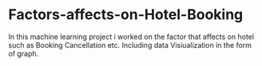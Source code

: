 # Factors-affects-on-Hotel-Booking

In this machine learning project i worked on the factor that affects on hotel such as Booking Cancellation etc. 
Including data Visiualization in the form of graph.
